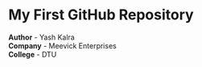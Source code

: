 # My First GitHub Repository
<b>Author</b> - Yash Kalra <br>
<b>Company</b> - Meevick Enterprises <br>
<b>College</b> - DTU

